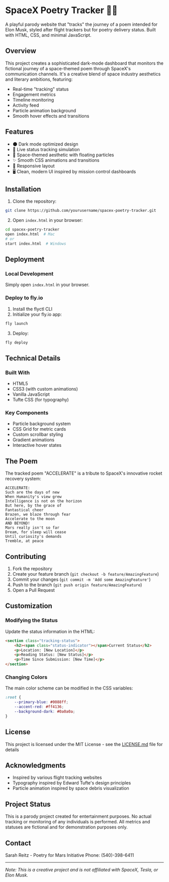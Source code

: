 # SpaceX Poetry Tracker 🚀📝

A playful parody website that "tracks" the journey of a poem intended for Elon Musk, styled after flight trackers but for poetry delivery status. Built with HTML, CSS, and minimal JavaScript.

## Overview

This project creates a sophisticated dark-mode dashboard that monitors the fictional journey of a space-themed poem through SpaceX's communication channels. It's a creative blend of space industry aesthetics and literary ambitions, featuring:

- Real-time "tracking" status
- Engagement metrics
- Timeline monitoring
- Activity feed
- Particle animation background
- Smooth hover effects and transitions

## Features

- 🌑 Dark mode optimized design
- 🎯 Live status tracking simulation
- 🎨 Space-themed aesthetic with floating particles
- ✨ Smooth CSS animations and transitions
- 📱 Responsive layout
- 🖥️ Clean, modern UI inspired by mission control dashboards

## Installation

1. Clone the repository:
```bash
git clone https://github.com/yourusername/spacex-poetry-tracker.git
```

2. Open `index.html` in your browser:
```bash
cd spacex-poetry-tracker
open index.html  # Mac
# or
start index.html  # Windows
```

## Deployment

### Local Development
Simply open `index.html` in your browser.

### Deploy to fly.io
1. Install the flyctl CLI
2. Initialize your fly.io app:
```bash
fly launch
```
3. Deploy:
```bash
fly deploy
```

## Technical Details

### Built With
- HTML5
- CSS3 (with custom animations)
- Vanilla JavaScript
- Tufte CSS (for typography)

### Key Components
- Particle background system
- CSS Grid for metric cards
- Custom scrollbar styling
- Gradient animations
- Interactive hover states

## The Poem

The tracked poem "ACCELERATE" is a tribute to SpaceX's innovative rocket recovery system:

```
ACCELERATE:
Such are the days of new
When Humanity's view grew
Intelligence is not on the horizon
But here, by the grace of
Fantastical cheer
Brazen, we blaze through fear
Accelerate to the moon
AND BEYOND!
Mars really isn't so far
Dream, for sleep will cease
Until curiosity's demands
Tremble, at peace
```

## Contributing

1. Fork the repository
2. Create your feature branch (`git checkout -b feature/AmazingFeature`)
3. Commit your changes (`git commit -m 'Add some AmazingFeature'`)
4. Push to the branch (`git push origin feature/AmazingFeature`)
5. Open a Pull Request

## Customization

### Modifying the Status
Update the status information in the HTML:
```html
<section class="tracking-status">
    <h2><span class="status-indicator"></span>Current Status</h2>
    <p>Location: [New Location]</p>
    <p>Reading Status: [New Status]</p>
    <p>Time Since Submission: [New Time]</p>
</section>
```

### Changing Colors
The main color scheme can be modified in the CSS variables:
```css
:root {
    --primary-blue: #0088ff;
    --accent-red: #ff4136;
    --background-dark: #0a0a0a;
}
```

## License

This project is licensed under the MIT License - see the [LICENSE.md](LICENSE.md) file for details

## Acknowledgments

- Inspired by various flight tracking websites
- Typography inspired by Edward Tufte's design principles
- Particle animation inspired by space debris visualization

## Project Status

This is a parody project created for entertainment purposes. No actual tracking or monitoring of any individuals is performed. All metrics and statuses are fictional and for demonstration purposes only.

## Contact

Sarah Reitz - Poetry for Mars Initiative
Phone: (540)-398-6411

---

*Note: This is a creative project and is not affiliated with SpaceX, Tesla, or Elon Musk.*
